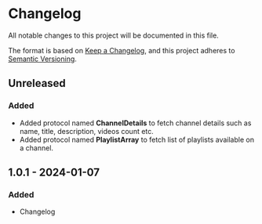# Changelog

All notable changes to this project will be documented in this file.

The format is based on [Keep a Changelog](https://keepachangelog.com/en/1.0.0/), and this project adheres to
[Semantic Versioning](https://semver.org/spec/v2.0.0.html).

## Unreleased

### Added

- Added protocol named **ChannelDetails** to fetch channel details such as name, title, description, videos count etc.
- Added protocol named **PlaylistArray** to fetch list of playlists available on a channel.

## 1.0.1 - 2024-01-07

### Added

- Changelog
